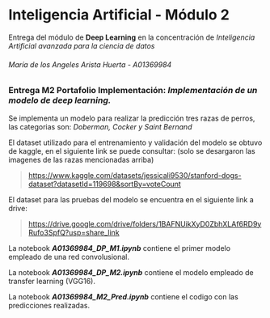# Inteligencia Artificial - Módulo 2

Entrega del módulo de **Deep Learning** en la concentración de *Inteligencia Artificial avanzada para la ciencia de datos*
###### María de los Angeles Arista Huerta - A01369984

### Entrega M2 Portafolio Implementación: ***Implementación de un modelo de deep learning.***

Se implementa un modelo para realizar la predicción tres razas de perros, las categorias son: *Doberman, Cocker y Saint Bernand*

El dataset utilizado para el entrenamiento y validación del modelo se obtuvo de kaggle, en el siguiente link se puede consultar: (solo se desargaron las imagenes de las razas mencionadas arriba)
> https://www.kaggle.com/datasets/jessicali9530/stanford-dogs-dataset?datasetId=119698&sortBy=voteCount

El dataset para las pruebas del modelo se encuentra en el siguiente link a drive:
> https://drive.google.com/drive/folders/1BAFNUikXyD0ZbhXLAf6RD9yRufo3SpfQ?usp=share_link


La notebook ***A01369984_DP_M1.ipynb*** contiene el primer modelo empleado de una red convolusional.

La notebook ***A01369984_DP_M2.ipynb*** contiene el modelo empleado de transfer learning (VGG16).

La notebook ***A01369984_M2_Pred.ipynb*** contiene el codigo con las predicciones realizadas.
